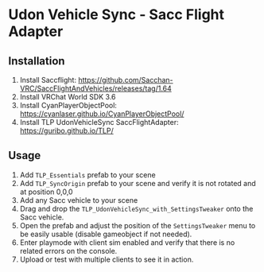 # Udon Vehicle Sync - Sacc Flight Adapter

## Installation

1. Install Saccflight: https://github.com/Sacchan-VRC/SaccFlightAndVehicles/releases/tag/1.64
2. Install VRChat World SDK 3.6
3. Install CyanPlayerObjectPool: https://cyanlaser.github.io/CyanPlayerObjectPool/
4. Install TLP UdonVehicleSync SaccFlightAdapter: https://guribo.github.io/TLP/

## Usage

1. Add `TLP_Essentials` prefab to your scene
2. Add `TLP_SyncOrigin` prefab to your scene and verify it is not rotated and at position 0,0,0
3. Add any Sacc vehicle to your scene
4. Drag and drop the `TLP_UdonVehicleSync_with_SettingsTweaker` onto the Sacc vehicle.
5. Open the prefab and adjust the position of the `SettingsTweaker` menu to be easily usable (disable gameobject if not needed).
6. Enter playmode with client sim enabled and verify that there is no related errors on the console.
7. Upload or test with multiple clients to see it in action.


